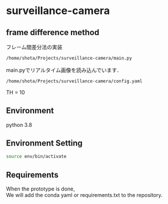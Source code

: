 # surveillance-camera

## frame difference method

フレーム間差分法の実装  

```bash
/home/shota/Projects/surveillance-camera/main.py
```
main.pyでリアルタイム画像を読み込んでいます．

```bash
/home/shota/Projects/surveillance-camera/config.yaml
```

TH = 10  


## Environment

python 3.8

## Environment Setting

```bash
source env/bin/activate
```

## Requirements
When the prototype is done,  
We will add the conda yaml or requirements.txt to the repository.  
